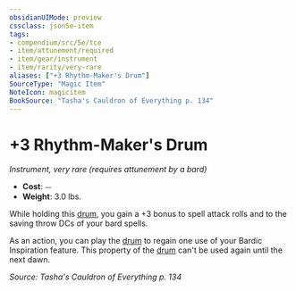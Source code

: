 ```yaml
---
obsidianUIMode: preview
cssclass: json5e-item
tags:
- compendium/src/5e/tce
- item/attunement/required
- item/gear/instrument
- item/rarity/very-rare
aliases: ["+3 Rhythm-Maker's Drum"]
SourceType: "Magic Item"
NoteIcon: magicitem
BookSource: "Tasha's Cauldron of Everything p. 134"
---
```

# +3 Rhythm-Maker's Drum
*Instrument, very rare (requires attunement by a bard)*  

- **Cost**: ⏤
- **Weight**: 3.0 lbs.

While holding this [drum](/2-Mechanics/CLI/items/drum.md), you gain a +3 bonus to spell attack rolls and to the saving throw DCs of your bard spells.

As an action, you can play the [drum](/2-Mechanics/CLI/items/drum.md) to regain one use of your Bardic Inspiration feature. This property of the [drum](/2-Mechanics/CLI/items/drum.md) can't be used again until the next dawn.

*Source: Tasha's Cauldron of Everything p. 134*
